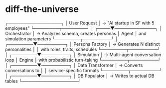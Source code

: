 # diff-the-universe

┌─────────────────┐
│ User Request    │ → "AI startup in SF with 5 employees"
└────────┬────────┘
         │
    ┌────▼─────────────┐
    │ Orchestrator     │ → Analyzes schema, creates personas
    │ Agent            │   and simulation parameters
    └────────┬─────────┘
             │
    ┌────────▼─────────┐
    │ Persona Factory  │ → Generates N distinct personalities
    │                  │   with roles, traits, schedules
    └────────┬─────────┘
             │
    ┌────────▼─────────┐
    │ Simulation       │ → Multi-agent conversation loop
    │ Engine           │   with probabilistic turn-taking
    └────────┬─────────┘
             │
    ┌────────▼─────────┐
    │ Data Transformer │ → Converts conversations to
    │                  │   service-specific formats
    └────────┬─────────┘
             │
    ┌────────▼─────────┐
    │ DB Populator    │ → Writes to actual DB tables
    └──────────────────┘